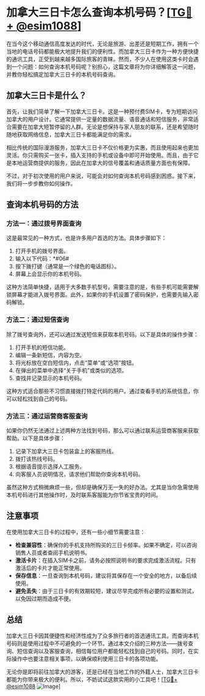 # 加拿大三日卡怎么查询本机号码？[[TG💪+ @esim1088](https://t.me/s/esim1088)]

在当今这个移动通信高度发达的时代，无论是旅游、出差还是短期工作，拥有一个当地的电话号码都能极大地提升我们的便利性。而加拿大三日卡作为一种方便快捷的通讯工具，正受到越来越多国际旅客的青睐。然而，不少人在使用这类卡时会遇到一个问题：如何查询本机号码呢？别担心，这篇文章将为你详细解答这一问题，并教你轻松搞定加拿大三日卡的本机号码查询。

## 加拿大三日卡是什么？

首先，让我们简单了解一下加拿大三日卡。这是一种预付费SIM卡，专为短期访问加拿大的用户设计。它通常提供一定量的数据流量、语音通话和短信服务，非常适合需要在加拿大短暂停留的人群。无论是想保持与家人朋友的联系，还是希望随时随地获取网络信息，加拿大三日卡都能满足你的需求。

相比传统的国际漫游服务，加拿大三日卡不仅价格更为实惠，而且使用起来也更加灵活。你只需购买一张卡，插入支持的手机或设备中即可开始使用。而且，由于它是本地运营商提供的服务，因此在加拿大的信号覆盖和通话质量方面也有保障。

不过，对于初次使用的用户来说，可能会对如何查询本机号码感到困惑。接下来，我们将一步步教你如何操作。

## 查询本机号码的方法

### 方法一：通过拨号界面查询

这是最常见的一种方式，也是许多用户首选的方法。具体步骤如下：

1. 打开手机的拨号界面。
2. 输入以下代码：*#06#
3. 按下拨打键（通常是一个绿色的电话图标）。
4. 屏幕上会显示你的本机号码。

这种方法简单快捷，适用于大多数手机型号。需要注意的是，有些手机可能需要解锁屏幕才能进入拨号界面。此外，如果你的手机设置了密码保护，也需要先输入密码解锁。

### 方法二：通过短信查询

除了拨号查询外，还可以通过发送短信来获取本机号码。以下是具体的操作步骤：

1. 打开手机的短信功能。
2. 编辑一条新短信，内容为空。
3. 将光标放在空白短信内，点击“菜单”或“选项”按钮。
4. 在弹出的菜单中选择“关于手机”或类似的选项。
5. 查找并记录显示的本机号码。

这种方式适合那些不习惯直接拨打特定代码的用户。通过查看手机的系统信息，你可以轻松找到自己的号码。

### 方法三：通过运营商客服查询

如果你仍然无法通过上述两种方法找到号码，那么可以通过联系运营商客服来获取帮助。以下是具体步骤：

1. 记录下加拿大三日卡包装盒上的客服热线。
2. 拨打该热线号码。
3. 根据语音提示选择人工服务。
4. 向客服人员说明情况，请求他们帮助你查询本机号码。

虽然这种方式稍微麻烦一些，但却是确保万无一失的好办法。尤其是当你急需使用本机号码进行其他操作时，及时联系客服能为你节省宝贵的时间。

## 注意事项

在使用加拿大三日卡的过程中，还有一些小细节需要注意：

- **检查兼容性**：确保你的手机支持所购买的三日卡频率。如果不确定，可以咨询销售人员或者查阅手机说明书。
- **激活卡片**：在插入SIM卡之前，请务必按照说明书的要求完成激活流程。只有激活后的卡片才能正常使用。
- **保存信息**：一旦查询到本机号码，建议将其保存在一个安全的地方，以备后续使用。
- **避免丢失**：由于三日卡的有效期较短，建议尽早完成所有必要的设置和测试，以免因过期而造成不便。

## 总结

加拿大三日卡因其便捷性和经济性成为了众多旅行者的首选通讯工具。而查询本机号码则是使用过程中不可避免的一个环节。通过本文介绍的三种方法——拨号查询、短信查询以及客服查询，相信每位用户都能轻松找到自己的号码。同时，在实际操作中也要注意相关事项，以确保顺利使用三日卡的各项功能。

无论你是即将前往加拿大的游客，还是已经在当地工作的外籍人士，加拿大三日卡都能为你带来极大的便利。所以，不妨试试这款实用的小工具吧！[[TG💪+ @esim1088](https://t.me/s/esim1088) ![Image](https://i.postimg.cc/4NQfJmqS/Snipaste-2025-05-13-00-14-12.png)]
